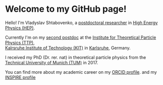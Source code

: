 Welcome to my GitHub page!
================================

Hello! I'm Vladyslav Shtabovenko, a [postdoctoral researcher](https://en.wikipedia.org/wiki/Postdoctoral_researcher) in [High Energy Physics (HEP)](https://en.wikipedia.org/wiki/Particle_physics).

Currently I'm on my [second postdoc](https://www.ttp.kit.edu/memberpages/shtabovenko) at the [Institute for Theoretical Particle Physics (TTP)](https://www.ttp.kit.edu),\
[Kalrsruhe Institute of Technology (KIT)](https://www.kit.edu) in [Karlsruhe](https://www.openstreetmap.org/#map=13/49.0096/8.3871), Germany.

I received my PhD (Dr. rer. nat) in theoretical particle physics from the \
[Technical University of Munich (TUM)](https://www.tum.de/) in 2017.

You can find more about my academic career on my [ORCID profile](https://orcid.org/0000-0002-2782-3694).
and my [INSPIRE profile](https://inspirehep.net/authors/1445066)
